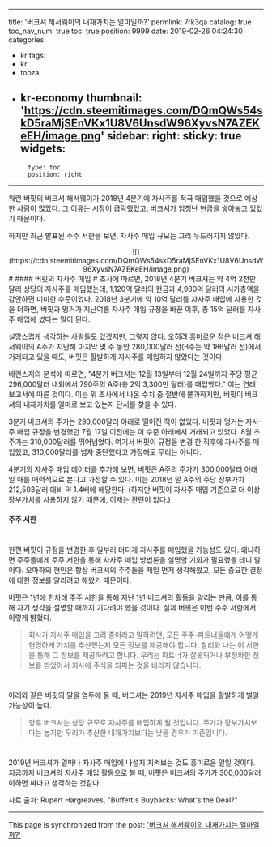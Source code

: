 
---
title: '버크셔 해서웨이의 내재가치는 얼마일까?'
permlink: 7rk3qa
catalog: true
toc_nav_num: true
toc: true
position: 9999
date: 2019-02-26 04:24:30
categories:
- kr
tags:
- kr
- tooza
- kr-economy
thumbnail: 'https://cdn.steemitimages.com/DQmQWs54skD5raMjSEnVKx1U8V6UnsdW96XyvsN7AZEKeEH/image.png'
sidebar:
    right:
        sticky: true
widgets:
    -
        type: toc
        position: right
---


워런 버핏의 버크셔 해서웨이가 2018년 4분기에 자사주를 적극 매입했을 것으로 예상한 사람이 많았다. 그 이유는 시장이 급락했었고, 버크셔가 엄청난 현금을 쌓아놓고 있었기 때문이다. 

하지만 최근 발표된 주주 서한을 보면, 자사주 매입 규모는 그리 두드러지지 않았다.

<center>
![](https://cdn.steemitimages.com/DQmQWs54skD5raMjSEnVKx1U8V6UnsdW96XyvsN7AZEKeEH/image.png)
</center>
#
#### 버핏의 자사주 매입
#
조사에 따르면, 2018년 4분기 버크셔는 약 4억 2천만 달러 상당의 자사주를 매입했는데, 1,120억 달러의 현금과 4,980억 달러의 시가총액을 감안하면 미미한 수준이었다. 2018년 3분기에 약 10억 달러를 자사주 매입에 사용한 것을 더하면, 버핏과 멍거가 지난여름 자사주 매입 규정을 바꾼 이후, 총 15억 달러를 자사주 매입에 썼다는 말이 된다.

실망스럽게 생각하는 사람들도 있겠지만, 그렇지 않다. 오히려 흥미로운 점은 버크셔 해서웨이의 A주가 지난해 마지막 몇 주 동안 280,000달러 선(B주는 약 186달러 선)에서 거래되고 있을 때도, 버핏은 활발하게 자사주를 매입하지 않았다는 것이다. 

배런스지의 분석에 따르면, "4분기 버크셔는 12월 13일부터 12월 24일까지 주당 평균 296,000달러 내외에서 790주의 A주(총 2억 3,300만 달러)를 매입했다." 이는 연례 보고서에 따른 것이다. 이는 위 조사에서 나온 수치 중 절반에 불과하지만, 버핏이 버크셔의 내재가치를 얼마로 보고 있는지 단서를 찾을 수 있다. 

3분기 버크셔의 주가는 290,000달러 아래로 떨어진 적이 없었다. 버핏과 멍거는 자사주 매입 규정을 변경했던 7월 17일 이전에는 이 수준 아래에서 거래되고 있었다. 8월 초 주가는 310,000달러를 뛰어넘었다. 여기서 버핏이 규정을 변경 한 직후에 자사주를 매입했고, 310,000달러를 넘자 중단했다고 가정해도 무리는 아니다. 

4분기의 자사주 매입 데이터를 추가해 보면, 버핏은 A주의 주가가 300,000달러 아래일 때를 매력적으로 본다고 가정할 수 있다. 이는 2018년 말 A주의 주당 장부가치 212,503달러 대비 약 1.4배에 해당한다. (하지만 버핏이 자사주 매입 기준으로 더 이상 장부가치를 사용하지 않기 때문에, 이제는 관련이 없다.)

#### 주주 서한
#
한편 버핏이 규정을 변경한 후 일부러 더디게 자사주를 매입했을 가능성도 있다. 왜냐하면 주주들에게 주주 서한을 통해 자사주 매입 방법론을 설명할 기회가 필요했을 테니 말이다. 오마하의 현인은 항상 버크셔의 주주들을 제일 먼저 생각해왔고, 모든 중요한 결정에 대한 정보를 알리려고 해왔기 때문이다.

버핏은 1년에 한차례 주주 서한을 통해 지난 1년 버크셔의 활동을 알리는 만큼, 이를 통해 자기 생각을 설명할 때까지 기다려야 했을 것이다. 실제 버핏은 이번 주주 서한에서 이렇게 밝혔다.

> 회사가 자사주 매입을 고려 중이라고 말하려면, 모든 주주-파트너들에게 어떻게 현명하게 가치를 추산했는지 모든 정보를 제공해야 합니다. 찰리와 나는 이 서한을 통해 그 정보를 제공하려고 합니다. 우리는 파트너가 잘못되거나 부정확한 정보를 받았아서 회사에 주식을 되파는 것을 바라지 않습니다.
#
아래와 같은 버핏의 말을 염두에 둘 때, 버크셔는 2019년 자사주 매입을 활발하게 벌일 가능성이 높다. 

> 향후 버크셔는 상당 규모로 자사주를 매입하게 될 것입니다. 주가가 장부가치보다는 높지만 우리가 추산한 내재가치보다는 낮을 경우가 기준입니다.
#
2019년 버크셔가 얼마나 자사주 매입에 나설지 지켜보는 것도 흥미로운 일일 것이다. 지금까지 버크셔의 자사주 매입 활동으로 볼 때, 버핏은 버크셔의 주가가 300,000달러 이하면 싸다고 생각하는 것같다. 

자료 출처: Rupert Hargreaves, "Buffett's Buybacks: What's the Deal?"

- - -

This page is synchronized from the post: ['버크셔 해서웨이의 내재가치는 얼마일까?'](https://steemit.com/@pius.pius/7rk3qa)
